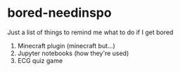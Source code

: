 # bored-needinspo
Just a list of things to remind me what to do if I get bored

1. Minecraft plugin (minecraft but...)
2. Jupyter notebooks (how they're used)
3. ECG quiz game
